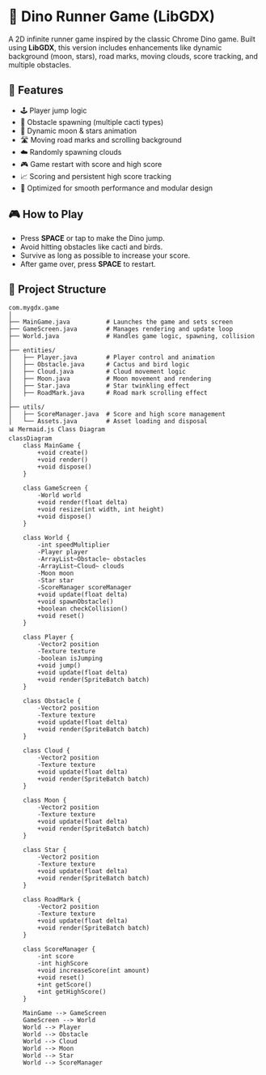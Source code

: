 # 🦖 Dino Runner Game (LibGDX)

A 2D infinite runner game inspired by the classic Chrome Dino game. Built using **LibGDX**, this version includes enhancements like dynamic background (moon, stars), road marks, moving clouds, score tracking, and multiple obstacles.

## 🚀 Features

- 🕹️ Player jump logic  
- 🌵 Obstacle spawning (multiple cacti types)  
- 🌙 Dynamic moon & stars animation  
- 🛣️ Moving road marks and scrolling background  
- ☁️ Randomly spawning clouds  
- 🎮 Game restart with score and high score  
- 📈 Scoring and persistent high score tracking  
- 🎨 Optimized for smooth performance and modular design  

## 🎮 How to Play

- Press **SPACE** or tap to make the Dino jump.  
- Avoid hitting obstacles like cacti and birds.  
- Survive as long as possible to increase your score.  
- After game over, press **SPACE** to restart.  

## 🧱 Project Structure

```plaintext
com.mygdx.game
│
├── MainGame.java          # Launches the game and sets screen
├── GameScreen.java        # Manages rendering and update loop
├── World.java             # Handles game logic, spawning, collision
│
├── entities/
│   ├── Player.java        # Player control and animation
│   ├── Obstacle.java      # Cactus and bird logic
│   ├── Cloud.java         # Cloud movement logic
│   ├── Moon.java          # Moon movement and rendering
│   ├── Star.java          # Star twinkling effect
│   ├── RoadMark.java      # Road mark scrolling effect
│
├── utils/
│   ├── ScoreManager.java  # Score and high score management
│   └── Assets.java        # Asset loading and disposal
📊 Mermaid.js Class Diagram
classDiagram
    class MainGame {
        +void create()
        +void render()
        +void dispose()
    }

    class GameScreen {
        -World world
        +void render(float delta)
        +void resize(int width, int height)
        +void dispose()
    }

    class World {
        -int speedMultiplier
        -Player player
        -ArrayList~Obstacle~ obstacles
        -ArrayList~Cloud~ clouds
        -Moon moon
        -Star star
        -ScoreManager scoreManager
        +void update(float delta)
        +void spawnObstacle()
        +boolean checkCollision()
        +void reset()
    }

    class Player {
        -Vector2 position
        -Texture texture
        -boolean isJumping
        +void jump()
        +void update(float delta)
        +void render(SpriteBatch batch)
    }

    class Obstacle {
        -Vector2 position
        -Texture texture
        +void update(float delta)
        +void render(SpriteBatch batch)
    }

    class Cloud {
        -Vector2 position
        -Texture texture
        +void update(float delta)
        +void render(SpriteBatch batch)
    }

    class Moon {
        -Vector2 position
        -Texture texture
        +void update(float delta)
        +void render(SpriteBatch batch)
    }

    class Star {
        -Vector2 position
        -Texture texture
        +void update(float delta)
        +void render(SpriteBatch batch)
    }

    class RoadMark {
        -Vector2 position
        -Texture texture
        +void update(float delta)
        +void render(SpriteBatch batch)
    }

    class ScoreManager {
        -int score
        -int highScore
        +void increaseScore(int amount)
        +void reset()
        +int getScore()
        +int getHighScore()
    }

    MainGame --> GameScreen
    GameScreen --> World
    World --> Player
    World --> Obstacle
    World --> Cloud
    World --> Moon
    World --> Star
    World --> ScoreManager
